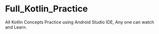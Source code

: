 # Full_Kotlin_Practice
All Kotlin Concepts Practice using Android Studio IDE, Any one can watch and Learn.
